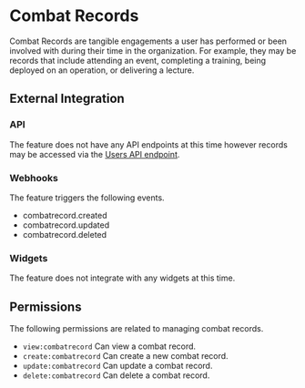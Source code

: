 # Combat Records

Combat Records are tangible engagements a user has performed or been involved with during their time in the organization. For example, they
may be records that include attending an event, completing a training, being deployed on an operation, or delivering a lecture.

## External Integration

### API

The feature does not have any API endpoints at this time however records may be accessed via the [Users API endpoint](/components/users).

### Webhooks

The feature triggers the following events.

- combatrecord.created
- combatrecord.updated
- combatrecord.deleted

### Widgets

The feature does not integrate with any widgets at this time.

## Permissions

The following permissions are related to managing combat records.

- `view:combatrecord` Can view a combat record.
- `create:combatrecord` Can create a new combat record.
- `update:combatrecord` Can update a combat record.
- `delete:combatrecord` Can delete a combat record.
